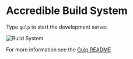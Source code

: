 # Accredible Build System

Type `gulp` to start the development server.

![Build System](https://user-images.githubusercontent.com/46879/29928916-0c6f2b16-8e62-11e7-8b61-1134b34768c7.gif)

For more information see the [Gulp README](/gulp)
